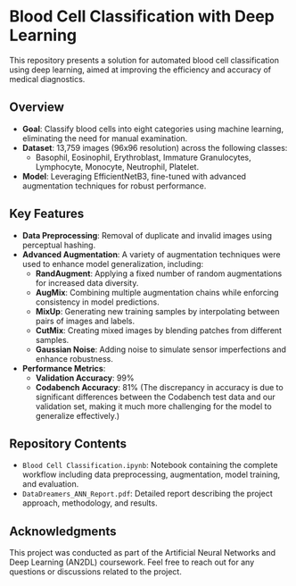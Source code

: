# Blood Cell Classification with Deep Learning

This repository presents a solution for automated blood cell classification using deep learning, aimed at improving the efficiency and accuracy of medical diagnostics.

## Overview

- **Goal**: Classify blood cells into eight categories using machine learning, eliminating the need for manual examination.
- **Dataset**: 13,759 images (96x96 resolution) across the following classes:
  - Basophil, Eosinophil, Erythroblast, Immature Granulocytes, Lymphocyte, Monocyte, Neutrophil, Platelet.
- **Model**: Leveraging EfficientNetB3, fine-tuned with advanced augmentation techniques for robust performance.

## Key Features

- **Data Preprocessing**: Removal of duplicate and invalid images using perceptual hashing.
- **Advanced Augmentation**: A variety of augmentation techniques were used to enhance model generalization, including:
  - **RandAugment**: Applying a fixed number of random augmentations for increased data diversity.
  - **AugMix**: Combining multiple augmentation chains while enforcing consistency in model predictions.
  - **MixUp**: Generating new training samples by interpolating between pairs of images and labels.
  - **CutMix**: Creating mixed images by blending patches from different samples.
  - **Gaussian Noise**: Adding noise to simulate sensor imperfections and enhance robustness.
- **Performance Metrics**:
  - **Validation Accuracy**: 99%
  - **Codabench Accuracy**: 81% (The discrepancy in accuracy is due to significant differences between the Codabench test data and our validation set, making it much more challenging for the model to generalize effectively.)

## Repository Contents

- `Blood Cell Classification.ipynb`: Notebook containing the complete workflow including data preprocessing, augmentation, model training, and evaluation.
- `DataDreamers_ANN_Report.pdf`: Detailed report describing the project approach, methodology, and results.

## Acknowledgments

This project was conducted as part of the Artificial Neural Networks and Deep Learning (AN2DL) coursework.
Feel free to reach out for any questions or discussions related to the project.
